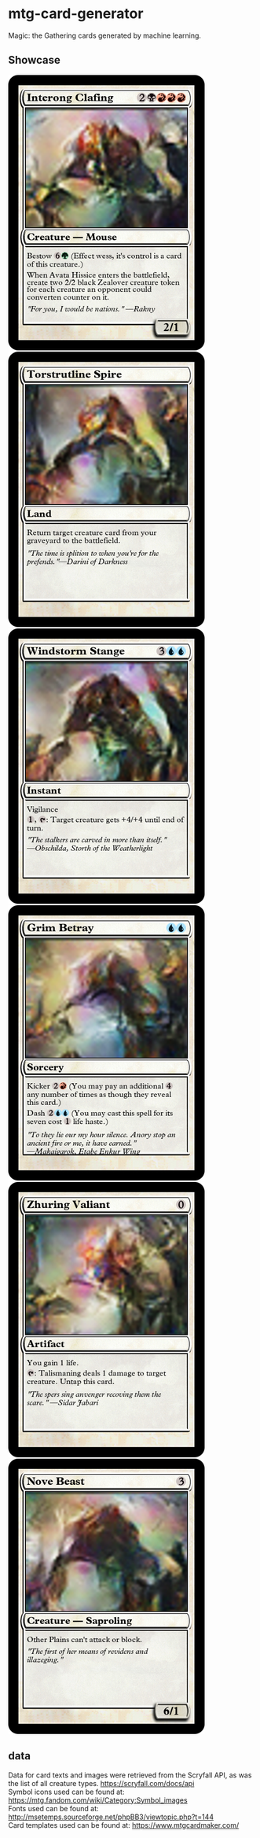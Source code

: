# mtg-card-generator

Magic: the Gathering cards generated by machine learning.

## Showcase
![](https://github.com/Stevan-Zhuang/mtg-card-generator/blob/master/showcase/4.png)
![](https://github.com/Stevan-Zhuang/mtg-card-generator/blob/master/showcase/20.png)
![](https://github.com/Stevan-Zhuang/mtg-card-generator/blob/master/showcase/14.png)
![](https://github.com/Stevan-Zhuang/mtg-card-generator/blob/master/showcase/23.png)
![](https://github.com/Stevan-Zhuang/mtg-card-generator/blob/master/showcase/2.png)
![](https://github.com/Stevan-Zhuang/mtg-card-generator/blob/master/showcase/5.png)

## data
Data for card texts and images were retrieved from the Scryfall API, as was
the list of all creature types.
https://scryfall.com/docs/api \
Symbol icons used can be found at:
https://mtg.fandom.com/wiki/Category:Symbol_images \
Fonts used can be found at:
http://msetemps.sourceforge.net/phpBB3/viewtopic.php?t=144 \
Card templates used can be found at:
https://www.mtgcardmaker.com/